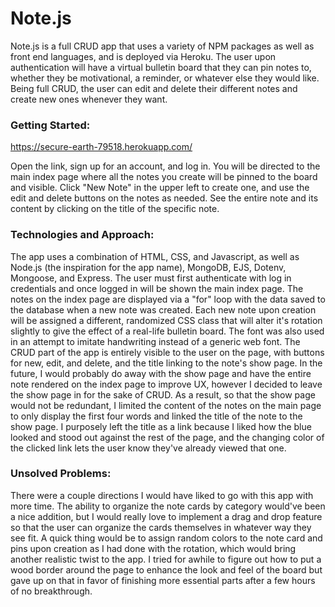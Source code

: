 # Note.js

Note.js is a full CRUD app that uses a variety of NPM packages as well as front end languages, and is deployed via Heroku. The user upon authentication will have a virtual bulletin board that they can pin notes to, whether they be motivational, a reminder, or whatever else they would like. Being full CRUD, the user can edit and delete their different notes and create new ones whenever they want.

### Getting Started:

https://secure-earth-79518.herokuapp.com/

Open the link, sign up for an account, and log in. You will be directed to the main index page where all the notes you create will be pinned to the board and visible. Click "New Note" in the upper left to create one, and use the edit and delete buttons on the notes as needed. See the entire note and its content by clicking on the title of the specific note.

### Technologies and Approach:

The app uses a combination of HTML, CSS, and Javascript, as well as Node.js (the inspiration for the app name), MongoDB, EJS, Dotenv, Mongoose, and Express. The user must first authenticate with log in credentials and once logged in will be shown the main index page. The notes on the index page are displayed via a "for" loop with the data saved to the database when a new note was created. Each new note upon creation will be assigned a different, randomized CSS class that will alter it's rotation slightly to give the effect of a real-life bulletin board. The font was also used in an attempt to imitate handwriting instead of a generic web font. The CRUD part of the app is entirely visible to the user on the page, with buttons for new, edit, and delete, and the title linking to the note's show page. In the future, I would probably do away with the show page and have the entire note rendered on the index page to improve UX, however I decided to leave the show page in for the sake of CRUD. As a result, so that the show page would not be redundant, I limited the content of the notes on the main page to only display the first four words and linked the title of the note to the show page. I purposely left the title as a link because I liked how the blue looked and stood out against the rest of the page, and the changing color of the clicked link lets the user know they've already viewed that one.

### Unsolved Problems:

There were a couple directions I would have liked to go with this app with more time. The ability to organize the note cards by category would've been a nice addition, but I would really love to implement a drag and drop feature so that the user can organize the cards themselves in whatever way they see fit. A quick thing would be to assign random colors to the note card and pins upon creation as I had done with the rotation, which would bring another realistic twist to the app. I tried for awhile to figure out how to put a wood border around the page to enhance the look and feel of the board but gave up on that in favor of finishing more essential parts after a few hours of no breakthrough.
